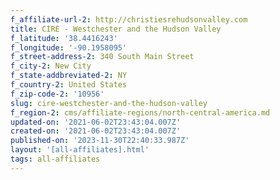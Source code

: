 ```yaml
---
f_affiliate-url-2: http://christiesrehudsonvalley.com
title: CIRE - Westchester and the Hudson Valley
f_latitude: '38.4416243'
f_longitude: '-90.1958095'
f_street-address-2: 340 South Main Street­
f_city-2: New City­
f_state-addbreviated-2: NY­
f_country-2: United States
f_zip-code-2: '10956'
slug: cire-westchester-and-the-hudson-valley
f_region-2: cms/affiliate-regions/north-central-america.md
updated-on: '2021-06-02T23:43:04.007Z'
created-on: '2021-06-02T23:43:04.007Z'
published-on: '2023-11-30T22:40:33.987Z'
layout: '[all-affiliates].html'
tags: all-affiliates
---
```



